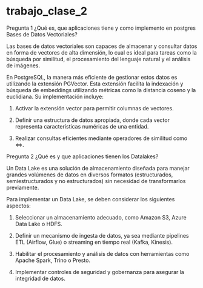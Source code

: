# trabajo_clase_2
Pregunta 1 ¿Qué es, que aplicaciones tiene y como implemento en postgres Bases de Datos Vectoriales?

Las bases de datos vectoriales son capaces de almacenar y consultar datos en forma de vectores de alta dimensión, lo cual es ideal para tareas como la búsqueda por similitud, el procesamiento del lenguaje natural y el análisis de imágenes.

En PostgreSQL, la manera más eficiente de gestionar estos datos es utilizando la extensión PGVector. Esta extensión facilita la indexación y búsqueda de embeddings utilizando métricas como la distancia coseno y la euclidiana. Su implementación incluye:

1. Activar la extensión vector para permitir columnas de vectores.

2. Definir una estructura de datos apropiada, donde cada vector representa características numéricas de una entidad.

3. Realizar consultas eficientes mediante operadores de similitud como <=>.


Pregunta 2 ¿Qué es y que aplicaciones tienen los Datalakes?

Un Data Lake es una solución de almacenamiento diseñada para manejar grandes volúmenes de datos en diversos formatos (estructurados, semiestructurados y no estructurados) sin necesidad de transformarlos previamente.

Para implementar un Data Lake, se deben considerar los siguientes aspectos:

1. Seleccionar un almacenamiento adecuado, como Amazon S3, Azure Data Lake o HDFS.

2. Definir un mecanismo de ingesta de datos, ya sea mediante pipelines ETL (Airflow, Glue) o streaming en tiempo real (Kafka, Kinesis).

3. Habilitar el procesamiento y análisis de datos con herramientas como Apache Spark, Trino o Presto.

4. Implementar controles de seguridad y gobernanza para asegurar la integridad de datos.
